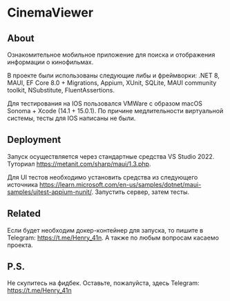 
# CinemaViewer

## About

Ознакомительное мобильное приложение для поиска и отображения информации о кинофильмах.

В проекте были использованы следующие либы и фреймворки:
.NET 8, MAUI, EF Core 8.0 + Migrations, Appium, XUnit, SQLite, MAUI community toolkit, NSubstitute, FluentAssertions.

Для тестирования на IOS пользовался VMWare с образом macOS Sonoma + Xcode (14.1 + 15.0.1). По причине медлительности виртуальной системы, тесты для IOS написаны не были.



## Deployment

Запуск осуществляется через стандартные средства VS Studio 2022.
Туториал https://metanit.com/sharp/maui/1.3.php.

Для UI тестов необходимо установить средства из следующего источника https://learn.microsoft.com/en-us/samples/dotnet/maui-samples/uitest-appium-nunit/. Запустить сервер, затем тесты.


## Related

Если будет необходим докер-контейнер для запуска, то пишите в Telegram: https://t.me/Henry_41n. А также по любым вопросам касаемо проекта.

## P.S.

Не скупитесь на фидбек. Оставьте, пожалуйста, здесь Telegram: https://t.me/Henry_41n
